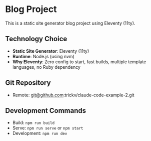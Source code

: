 # Blog Project

This is a static site generator blog project using Eleventy (11ty).

## Technology Choice
- **Static Site Generator**: Eleventy (11ty)
- **Runtime**: Node.js (using nvm)
- **Why Eleventy**: Zero config to start, fast builds, multiple template languages, no Ruby dependency

## Git Repository
- Remote: git@github.com:trickv/claude-code-example-2.git

## Development Commands
- Build: `npm run build`
- Serve: `npm run serve` or `npm start`
- Development: `npm run dev`